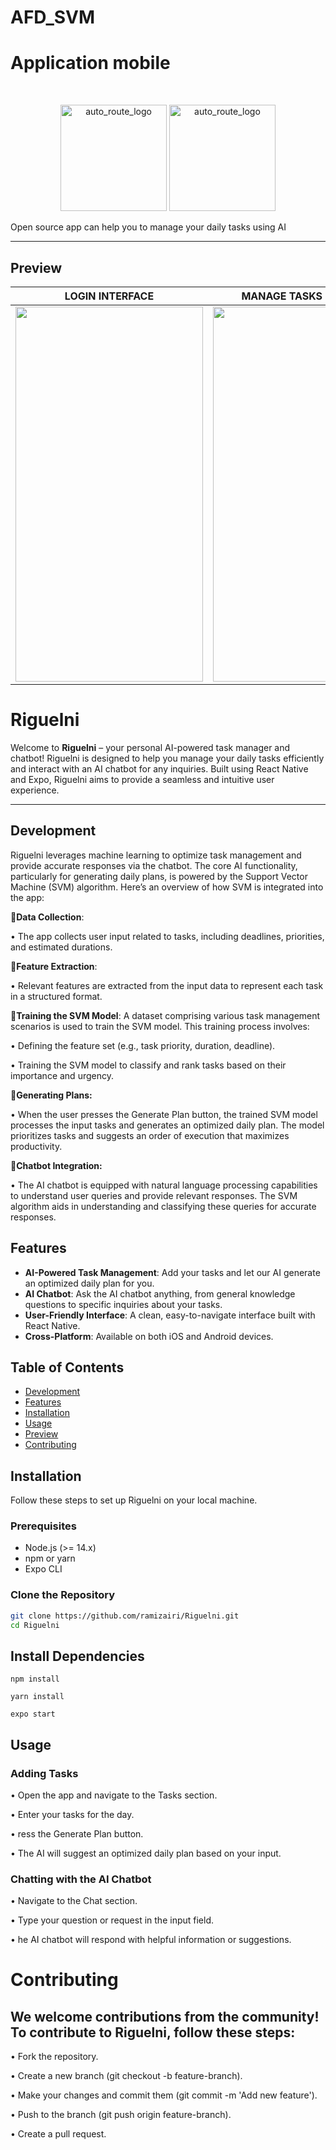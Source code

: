 # AFD_SVM













# Application mobile
﻿<p align="center">
  <img src="https://github.com/ramizairi/Riguelni/assets/121579805/57a4c809-c301-4d75-ac7c-c9aac5626a7b" height="170" alt="auto_route_logo">
  <img src="https://github.com/ramizairi/Riguelni/assets/121579805/0db7fccb-3ce0-4180-a725-31a0a945ef9f" height="170" alt="auto_route_logo">
</p
<p align="center">
Open source app can help you to manage your daily tasks using AI
</p>

---

## Preview

|                                                          LOGIN INTERFACE                                                          |                                                        MANAGE TASKS EXEMPLE                                                        |                                                         CHAT WITH AI EXEMPLE                                                         |
| :------------------------------------------------------------------------------------------------------------------------------------------: | :-----------------------------------------------------------------------------------------------------------------------------------------: | :-----------------------------------------------------------------------------------------------------------------------------------------: |
| <img src='https://github.com/ramizairi/Riguelni/assets/121579805/79b34b94-fb3b-4cc5-bee3-60499c7e4297' height='600' width='300' /> | <img src='https://github.com/ramizairi/Riguelni/assets/121579805/8966e48d-c3cb-4ef8-81b2-0761436dd723' height='600' width='300'/> | <img src='https://github.com/ramizairi/Riguelni/assets/121579805/47df8894-b4ad-4db4-ba25-047f792b6fdc' height='600' width='300'/> |

# Riguelni

Welcome to **Riguelni** – your personal AI-powered task manager and chatbot! Riguelni is designed to help you manage your daily tasks efficiently and interact with an AI chatbot for any inquiries. Built using React Native and Expo, Riguelni aims to provide a seamless and intuitive user experience.

_______________________________________________
## Development
Riguelni leverages machine learning to optimize task management and provide accurate responses via the chatbot. The core AI functionality, particularly for generating daily plans, is powered by the Support Vector Machine (SVM) algorithm. Here’s an overview of how SVM is integrated into the app:

🚩**Data Collection**: 

  • The app collects user input related to tasks, including deadlines, priorities, and estimated durations.
  
🚩**Feature Extraction**: 

  • Relevant features are extracted from the input data to represent each task in a structured format.
  
🚩**Training the SVM Model**: A dataset comprising various task management scenarios is used to train the SVM model. This training process involves:

  • Defining the feature set (e.g., task priority, duration, deadline).
  
  • Training the SVM model to classify and rank tasks based on their importance and urgency.
  
🚩**Generating Plans:** 

  • When the user presses the Generate Plan button, the trained SVM model processes the input tasks and generates an optimized daily plan. The model prioritizes tasks and suggests an order of execution that maximizes productivity.
  
🚩**Chatbot Integration:** 

  • The AI chatbot is equipped with natural language processing capabilities to understand user queries and provide relevant responses. The SVM algorithm aids in understanding and classifying these queries for accurate responses.
  

## Features

- **AI-Powered Task Management**: Add your tasks and let our AI generate an optimized daily plan for you.
- **AI Chatbot**: Ask the AI chatbot anything, from general knowledge questions to specific inquiries about your tasks.
- **User-Friendly Interface**: A clean, easy-to-navigate interface built with React Native.
- **Cross-Platform**: Available on both iOS and Android devices.

## Table of Contents

- [Development](#development)
- [Features](#features)
- [Installation](#installation)
- [Usage](#usage)
- [Preview](#preview)
- [Contributing](#contributing)

## Installation

Follow these steps to set up Riguelni on your local machine.

### Prerequisites

- Node.js (>= 14.x)
- npm or yarn
- Expo CLI

### Clone the Repository

```bash
git clone https://github.com/ramizairi/Riguelni.git
cd Riguelni
```
## Install Dependencies

```Using npm
npm install
```

```Or using yarn
yarn install
```

```Start the Expo Server
expo start
```

## Usage

### Adding Tasks

  • Open the app and navigate to the Tasks section.
  
  • Enter your tasks for the day.
  
  • ress the Generate Plan button.
  
  • The AI will suggest an optimized daily plan based on your input.
  
### Chatting with the AI Chatbot

  • Navigate to the Chat section.
  
  • Type your question or request in the input field.
  
  • he AI chatbot will respond with helpful information or suggestions.

# Contributing

## We welcome contributions from the community! To contribute to Riguelni, follow these steps:

  • Fork the repository.
  
  • Create a new branch (git checkout -b feature-branch).
  
  • Make your changes and commit them (git commit -m 'Add new feature').
  
  • Push to the branch (git push origin feature-branch).
  
  • Create a pull request.
  
